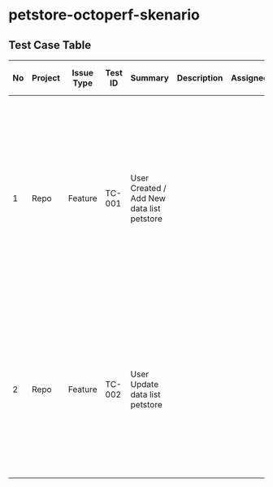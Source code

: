 # petstore-octoperf-skenario

## Test Case Table

| No | Project | Issue Type | Test ID | Summary | Description | Assignee | Test Repository Path | Action | Data | Expected Result | Test Plan | Test Execution | Labels | Label2 |
|----|---------|------------|---------|---------|-------------|----------|----------------------|--------|------|----------------|----------|---------------|--------|--------|
| 1  | Repo | Feature | TC-001 | User Created / Add New data list petstore |  |  | Repo-TC-001 | 1. Login petstore sebagai User 2. Pilih 'Created / add New petstore' 3. Klik 'Create / Add New petstore' 4. Isi mandatory field pada form 'New data petstore' 5. Klik 'Save' | 1. Product ID 2. Name | 1. Berhasil menambahkan data petstore |  |  | Positive, petstore, created | Testing1 |
| 2  | Repo | Feature | TC-002 | User Update data list petstore |  |  | Repo-TC-002 | 1. Login petstore sebagai User 2. Pilih 'Update data petstore' 3. Klik 'Update' 4. Isi mandatory field pada form 'data petstore' 5. Klik 'Save' | 1. Product ID 2. Name | 1. Berhasil merubah data petstore |  |  | Positive, petstore, Update | Testing1 |
